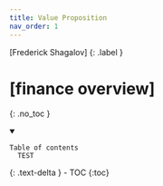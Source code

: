 ```yaml
---
title: Value Proposition
nav_order: 1
---
```


[Frederick Shagalov]
{: .label }

# [finance overview]
{: .no_toc }

<details open markdown="block">
  <summary>
   
    Table of contents 
      TEST
   
  </summary>
  {: .text-delta }
- TOC
{:toc}
</details>
